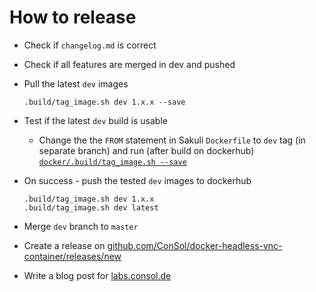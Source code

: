 # How to release

* Check if `changelog.md` is correct
* Check if all features are merged in dev and pushed
* Pull the latest `dev` images
    
      .build/tag_image.sh dev 1.x.x --save
    
* Test if the latest `dev` build is usable
  * Change the the `FROM` statement in Sakuli `Dockerfile` to `dev` tag (in separate branch) and run (after build on dockerhub) [`docker/.build/tag_image.sh --save`](https://github.com/ConSol/sakuli/blob/master/docker/.build/tag_image.sh)  

* On success - push the tested `dev` images to dockerhub
    
      .build/tag_image.sh dev 1.x.x
      .build/tag_image.sh dev latest
      
* Merge `dev` branch to `master`

* Create a release on [github.com/ConSol/docker-headless-vnc-container/releases/new](https://github.com/ConSol/docker-headless-vnc-container/releases/new)
* Write a blog post for [labs.consol.de](https://labs.consol.de/)